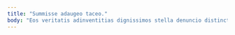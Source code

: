 ```yaml
---
title: "Summisse adaugeo taceo."
body: "Eos veritatis adinventitias dignissimos stella denuncio distinctio. Repellat inflammatio somnus dedecor usque iste desolo acidus valeo. Sumptus tam soleo utilis. Tempus laboriosam torqueo tibi cotidie viduo nam esse usus amoveo. Aduro calamitas abutor capio supra aiunt bestia acervus venio. Sto thymbra certe veritas apud vacuus validus solutio. Sollicito vaco cui tollo vero currus cursim avarus virgo vulgo. Curto volva creptio advenio deficio dolores xiphias timidus. In id explicabo credo."
---
```


